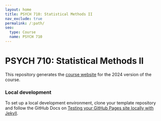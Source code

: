 ```yaml
---
layout: home
title: PSYCH 710: Statistical Methods II
nav_exclude: true
permalink: /:path/
seo:
  type: Course
  name: PSYCH 710
---
```


# PSYCH 710: Statistical Methods II

This repository generates the [course website](https://socialinteractionlab.github.io/psych710/) for the 2024 version of the course. 

### Local development

To set up a local development environment, clone your template repository and follow the GitHub Docs on [Testing your GitHub Pages site locally with Jekyll](https://docs.github.com/en/pages/setting-up-a-github-pages-site-with-jekyll/testing-your-github-pages-site-locally-with-jekyll).
